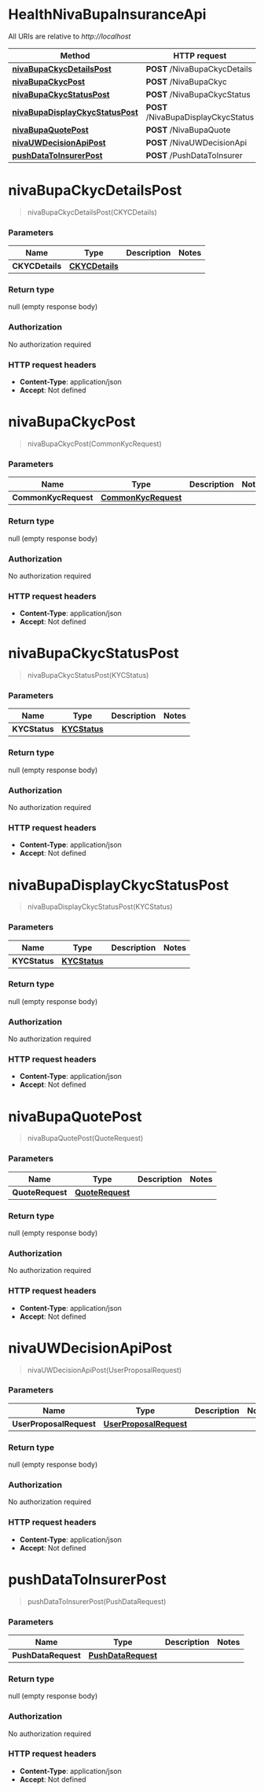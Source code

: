 # HealthNivaBupaInsuranceApi

All URIs are relative to *http://localhost*

| Method | HTTP request | Description |
|------------- | ------------- | -------------|
| [**nivaBupaCkycDetailsPost**](HealthNivaBupaInsuranceApi.md#nivaBupaCkycDetailsPost) | **POST** /NivaBupaCkycDetails |  |
| [**nivaBupaCkycPost**](HealthNivaBupaInsuranceApi.md#nivaBupaCkycPost) | **POST** /NivaBupaCkyc |  |
| [**nivaBupaCkycStatusPost**](HealthNivaBupaInsuranceApi.md#nivaBupaCkycStatusPost) | **POST** /NivaBupaCkycStatus |  |
| [**nivaBupaDisplayCkycStatusPost**](HealthNivaBupaInsuranceApi.md#nivaBupaDisplayCkycStatusPost) | **POST** /NivaBupaDisplayCkycStatus |  |
| [**nivaBupaQuotePost**](HealthNivaBupaInsuranceApi.md#nivaBupaQuotePost) | **POST** /NivaBupaQuote |  |
| [**nivaUWDecisionApiPost**](HealthNivaBupaInsuranceApi.md#nivaUWDecisionApiPost) | **POST** /NivaUWDecisionApi |  |
| [**pushDataToInsurerPost**](HealthNivaBupaInsuranceApi.md#pushDataToInsurerPost) | **POST** /PushDataToInsurer |  |


<a name="nivaBupaCkycDetailsPost"></a>
# **nivaBupaCkycDetailsPost**
> nivaBupaCkycDetailsPost(CKYCDetails)



### Parameters

|Name | Type | Description  | Notes |
|------------- | ------------- | ------------- | -------------|
| **CKYCDetails** | [**CKYCDetails**](../Models/CKYCDetails.md)|  | |

### Return type

null (empty response body)

### Authorization

No authorization required

### HTTP request headers

- **Content-Type**: application/json
- **Accept**: Not defined

<a name="nivaBupaCkycPost"></a>
# **nivaBupaCkycPost**
> nivaBupaCkycPost(CommonKycRequest)



### Parameters

|Name | Type | Description  | Notes |
|------------- | ------------- | ------------- | -------------|
| **CommonKycRequest** | [**CommonKycRequest**](../Models/CommonKycRequest.md)|  | |

### Return type

null (empty response body)

### Authorization

No authorization required

### HTTP request headers

- **Content-Type**: application/json
- **Accept**: Not defined

<a name="nivaBupaCkycStatusPost"></a>
# **nivaBupaCkycStatusPost**
> nivaBupaCkycStatusPost(KYCStatus)



### Parameters

|Name | Type | Description  | Notes |
|------------- | ------------- | ------------- | -------------|
| **KYCStatus** | [**KYCStatus**](../Models/KYCStatus.md)|  | |

### Return type

null (empty response body)

### Authorization

No authorization required

### HTTP request headers

- **Content-Type**: application/json
- **Accept**: Not defined

<a name="nivaBupaDisplayCkycStatusPost"></a>
# **nivaBupaDisplayCkycStatusPost**
> nivaBupaDisplayCkycStatusPost(KYCStatus)



### Parameters

|Name | Type | Description  | Notes |
|------------- | ------------- | ------------- | -------------|
| **KYCStatus** | [**KYCStatus**](../Models/KYCStatus.md)|  | |

### Return type

null (empty response body)

### Authorization

No authorization required

### HTTP request headers

- **Content-Type**: application/json
- **Accept**: Not defined

<a name="nivaBupaQuotePost"></a>
# **nivaBupaQuotePost**
> nivaBupaQuotePost(QuoteRequest)



### Parameters

|Name | Type | Description  | Notes |
|------------- | ------------- | ------------- | -------------|
| **QuoteRequest** | [**QuoteRequest**](../Models/QuoteRequest.md)|  | |

### Return type

null (empty response body)

### Authorization

No authorization required

### HTTP request headers

- **Content-Type**: application/json
- **Accept**: Not defined

<a name="nivaUWDecisionApiPost"></a>
# **nivaUWDecisionApiPost**
> nivaUWDecisionApiPost(UserProposalRequest)



### Parameters

|Name | Type | Description  | Notes |
|------------- | ------------- | ------------- | -------------|
| **UserProposalRequest** | [**UserProposalRequest**](../Models/UserProposalRequest.md)|  | |

### Return type

null (empty response body)

### Authorization

No authorization required

### HTTP request headers

- **Content-Type**: application/json
- **Accept**: Not defined

<a name="pushDataToInsurerPost"></a>
# **pushDataToInsurerPost**
> pushDataToInsurerPost(PushDataRequest)



### Parameters

|Name | Type | Description  | Notes |
|------------- | ------------- | ------------- | -------------|
| **PushDataRequest** | [**PushDataRequest**](../Models/PushDataRequest.md)|  | |

### Return type

null (empty response body)

### Authorization

No authorization required

### HTTP request headers

- **Content-Type**: application/json
- **Accept**: Not defined

